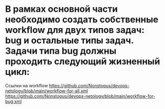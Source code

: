 # В рамках основной части необходимо создать собственные workflow для двух типов задач: bug и остальные типы задач. Задачи типа bug должны проходить следующий жизненный цикл:

Ссылки на workflow
https://github.com/Nonstopus/devops-netology/blob/main/workflow-for-all.xml
https://github.com/Nonstopus/devops-netology/blob/main/workflow-for-bug.xml
